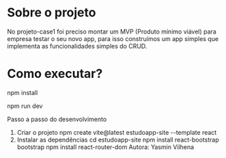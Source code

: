 


# Sobre o projeto
No projeto-case1 foi preciso montar um MVP (Produto mínimo viável) para empresa testar o seu novo app, para isso construímos um app simples que implementa as funcionalidades simples do CRUD.
 
# Como executar?
npm install

npm run dev

Passo a passo do desenvolvimento
1. Criar o projeto
npm create vite@latest estudoapp-site --template react
2. Instalar as dependências
cd estudoapp-site
npm install react-bootstrap bootstrap
npm install react-router-dom
Autora: Yasmin Vilhena
